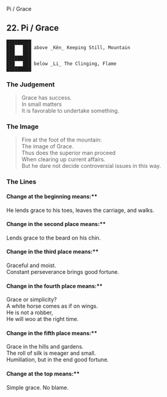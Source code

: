 Pi / Grace
## 22. Pi / Grace
    █████████
    ███   ███ above _Kên_ Keeping Still, Mountain  
    ███   ███
    █████████
    ███   ███ below _Li_ The Clinging, Flame  
    █████████
### The Judgement
> Grace has success.  
 In small matters  
 It is favorable to undertake something.
### The Image
> Fire at the foot of the mountain:  
 The image of Grace.  
 Thus does the superior man proceed  
 When clearing up current affairs.  
 But he dare not decide controversial issues in this way.
### The Lines

#### Change at the beginning means:**  
 He lends grace to his toes, leaves the carriage, and walks.
#### Change in the second place means:**  
 Lends grace to the beard on his chin.
#### Change in the third place means:**  
 Graceful and moist.  
 Constant perseverance brings good fortune.
#### Change in the fourth place means:**  
 Grace or simplicity?  
 A white horse comes as if on wings.  
 He is not a robber,  
 He will woo at the right time.
#### Change in the fifth place means:**  
 Grace in the hills and gardens.  
 The roll of silk is meager and small.  
 Humiliation, but in the end good fortune.
#### Change at the top means:**  
 Simple grace. No blame.



